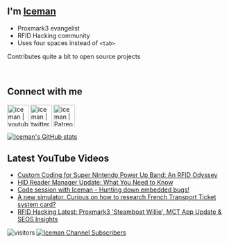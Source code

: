 ## I'm [Iceman][website]

- Proxmark3 evangelist
- RFID Hacking community
- Uses four spaces instead of `<tab>`

Contributes quite a bit to open source projects

<br />

## Connect with me

[<img align="left" alt="iceman | youtube" height="50px" src="https://upload.wikimedia.org/wikipedia/commons/0/09/YouTube_full-color_icon_%282017%29.svg" />][youtube]
[<img align="left" alt="iceman | twitter" height="50px" src="https://upload.wikimedia.org/wikipedia/commons/thumb/6/6b/Twitter_Logo_Blue.png/640px-Twitter_Logo_Blue.png" />][twitter]
[<img align="left" alt="iceman | Patreon" height="50px" src="https://upload.wikimedia.org/wikipedia/commons/5/5a/Patreon_logomark.svg" />][patreon]

<br /><br /><br />

[![Iceman's GitHub stats](https://github-readme-stats.vercel.app/api?username=iceman1001&show_icons=true&theme=calm)](https://github.com/anuraghazra/github-readme-stats)


## Latest YouTube Videos
<!-- YOUTUBE:START -->
- [Custom Coding for Super Nintendo Power Up Band: An RFID Odyssey](https://www.youtube.com/watch?v=IW4AhQDrBPo)
- [HID Reader Manager Update: What You Need to Know](https://www.youtube.com/watch?v=xkpJ9Dz6QnI)
- [Code session with Iceman - Hunting down embedded bugs!](https://www.youtube.com/watch?v=9CN0qOCIwNg)
- [A new simulator.    Curious on how to research French Transport Ticket system card?](https://www.youtube.com/watch?v=pQcF9c4MlH0)
- [RFID Hacking Latest:   Proxmark3 &#39;Steamboat Willie&#39;, MCT App Update &amp; SEOS Insights](https://www.youtube.com/watch?v=ZguDg2ZRjTc)
<!-- YOUTUBE:END -->

[website]: http://www.icedev.se
[twitter]: https://twitter.com/herrmann1001
[youtube]: https://www.youtube.com/c/ChrisHerrmann1001
[patreon]: https://www.patreon.com/iceman1001


![visitors](https://visitor-badge.laobi.icu/badge?page_id=iceman1001.iceman1001)
[![Iceman Channel Subscribers](https://img.shields.io/youtube/channel/subscribers/UCwukH1pDTWsv2DuT18dE1RA)](https://www.youtube.com/@iceman1001/)
